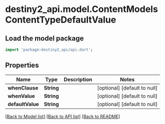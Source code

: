 # destiny2_api.model.ContentModelsContentTypeDefaultValue

## Load the model package
```dart
import 'package:destiny2_api/api.dart';
```

## Properties
Name | Type | Description | Notes
------------ | ------------- | ------------- | -------------
**whenClause** | **String** |  | [optional] [default to null]
**whenValue** | **String** |  | [optional] [default to null]
**defaultValue** | **String** |  | [optional] [default to null]

[[Back to Model list]](../README.md#documentation-for-models) [[Back to API list]](../README.md#documentation-for-api-endpoints) [[Back to README]](../README.md)


